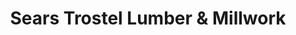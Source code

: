 ---
title: "Sears Trostel Lumber & Millwork"
url: /fort-collins/sears-trostel-lumber-and-millwork/
shop: doityourself
---
